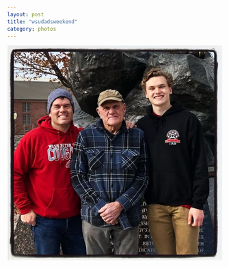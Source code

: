 ```yaml
---
layout: post
title: "wsudadsweekend"
category: photos
---
```


[![wsudadsweekend](/instagram/th-B48YZ8TpTFZ.jpg)](https://www.instagram.com/p/B48YZ8TpTFZ/)
